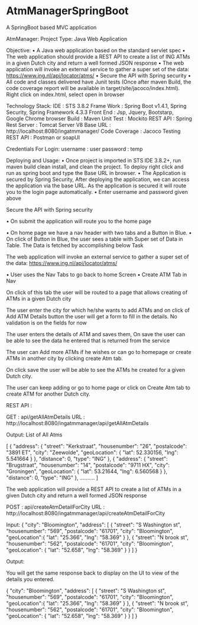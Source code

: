 # AtmManagerSpringBoot
A SpringBoot based MVC application

AtmManager:
Project Type:  Java Web Application

Objective:
•	A Java web application based on the standard servlet spec
•	The web application should provide a REST API to create a list of ING ATMs in a given Dutch city and return a well formed JSON response
•	The web application will invoke an external service to gather a super set of the
data: https://www.ing.nl/api/locator/atms/
•	Secure the API with Spring security
•	All code and classes delivered have Junit tests (Once after maven Build, the code coverage report will be available in target/site/jacoco/index.html). Right click on index.html, select open in browser

Technology Stack:
IDE                :      STS 3.8.2
Frame Work   :    Spring Boot v1.4.1, Spring Security, Spring Framework 4.3.3
Front End      :      Jsp, Jquery, Bootstarp, Google Chrome browser
Build              :      Maven
Unit Test        :     Mockito
REST API      :     Spring Rest
Server            :     Tomcat Server V8
Base URL      :     http://localhost:8080/ingatmmanager/
Code Coverage : Jacoco
Testing REST API : Postman or soapUI 

Credentials For Login:
username   :  user
password    :  temp

Deploying and Usage:
•	Once project is imported in STS IDE 3.8.2+, run maven build clean install, and clean the project. To deploy right click and run as spring boot and type the Base URL in browser.
•	The Application is secured by Spring Security, After deploying the application, we can access the application via the base URL. As the application is secured it will route you to the login page automatically.
•	Enter username and password given above

 

Secure the API with Spring security

•	On submit the application will route you to the home page
 

•	On home page we have a nav header with two tabs and a Button in Blue.
•	On click of Button in Blue, the user sees a table with Super set of Data in Table.
The Data is fetched by accomplishing below Task


The web application will invoke an external service to gather a super set of the
data: https://www.ing.nl/api/locator/atms/
 
•	User uses the Nav Tabs to go back to home Screen
•	Create ATM Tab in Nav 

On click of this tab the user will be routed to a page that allows creating of  ATMs in a given Dutch city 

 

The user enter the city for which he/she wants to add ATMs and on click of Add ATM Details button the user will get a form to fill in the details. No validation is on the fields for now

 

The user enters the details of ATM and saves them, On save the user can be able to see the data he entered that is returned from the service

 

The user can Add more ATMs if he wishes or can go to homepage or create ATMs in another city by clicking create  Atm tab.

 

On click save the user will be able to see the ATMs he created for a given Dutch city.
 

The user can keep adding or go to home page or click on Create Atm tab to create ATM for another Dutch city.



REST API : 

GET    :  api/getAllAtmDetails
URL   :  http://localhost:8080/ingatmmanager/api/getAllAtmDetails

Output: List of All Atms 

[
      {
      "address":       {
         "street": "Kerkstraat",
         "housenumber": "26",
         "postalcode": "3891 ET",
         "city": "Zeewolde",
         "geoLocation":          {
            "lat": 52.330156,
            "lng": 5.541664
         }
      },
      "distance": 0,
      "type": "ING"
   },
      {
      "address":       {
         "street": "Brugstraat",
         "housenumber": "14",
         "postalcode": "9711 HX",
         "city": "Groningen",
         "geoLocation":          {
            "lat": 53.21644,
            "lng": 6.560568
         }
      },
      "distance": 0,
      "type": "ING"
   },
……….
]


The web application will provide a REST API to create a list of  ATMs in a given Dutch city and return a well formed JSON response

POST     :  api/createAtmDetailForCity
URL       : http://localhost:8080/ingatmmanager/api/createAtmDetailForCity

Input:
{
   "city": "Bloomington",
   "address":    [
            {
         "street": "S Washington st",
         "housenumber": "569",
         "postalcode": "61701",
         "city": "Bloomington",
         "geoLocation":{
            "lat": "25.366",
            "lng": "58.369"
         }
      },
            {
         "street": "N brook st",
         "housenumber": "562",
         "postalcode": "61701",
         "city": "Bloomington",
         "geoLocation":          {
             "lat": "52.658",
            "lng": "58.369"
         }
      }
   ]
}

Output:

You will get the same response back to display on the UI to view of the details you entered.

{
   "city": "Bloomington",
   "address":    [
            {
         "street": "S Washington st",
         "housenumber": "569",
         "postalcode": "61701",
         "city": "Bloomington",
         "geoLocation":{
            "lat": "25.366",
            "lng": "58.369"
         }
      },
            {
         "street": "N brook st",
         "housenumber": "562",
         "postalcode": "61701",
         "city": "Bloomington",
         "geoLocation":          {
             "lat": "52.658",
            "lng": "58.369"
         }
      }
   ]
}
